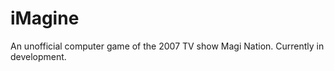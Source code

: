 iMagine
=======

An unofficial computer game of the 2007 TV show Magi Nation.  Currently in development.
